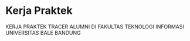# Kerja Praktek
KERJA PRAKTEK TRACER ALUMNI DI FAKULTAS TEKNOLOGI INFORMASI UNIVERSITAS BALE BANDUNG
